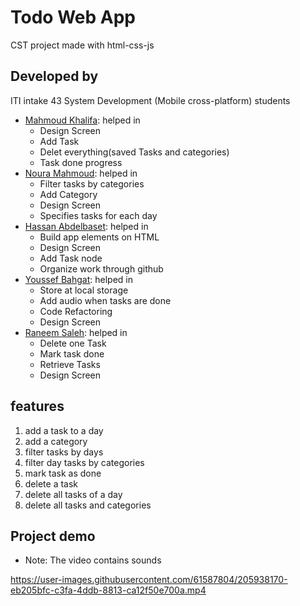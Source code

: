 <h1>Todo Web App</h1>
<p>CST project made with html-css-js</p>

<h2>Developed by</h2>
<p>ITI intake 43 System Development (Mobile cross-platform) students</p>
<ul>
<li><a href="https://github.com/mahmoudkhalifah">Mahmoud Khalifa</a>: helped in
  <ul>
    <li>Design Screen</li>
    <li>Add Task</li>
    <li>Delet everything(saved Tasks and categories)</li>
    <li>Task done progress</li>
  </ul>
</li>
<li><a href="https://github.com/Noura-Mahmoud">Noura Mahmoud</a>: helped in
  <ul>
    <li>Filter tasks by categories</li>
    <li>Add Category</li>
    <li>Design Screen</li>
    <li>Specifies tasks for each day</li>
  </ul>
</li>
<li><a href="https://github.com/HasanElfalt">Hassan Abdelbaset</a>: helped in
  <ul>
    <li>Build app elements on HTML</li>
    <li>Design Screen</li>
    <li>Add Task node</li>
    <li>Organize work through github</li>
  </ul>
</li>
<li><a href="https://github.com/itsbahgat">Youssef Bahgat</a>: helped in
  <ul>
    <li>Store at local storage</li>
    <li>Add audio when tasks are done</li>
    <li>Code Refactoring</li>
    <li>Design Screen</li>
  </ul>
</li>
<li><a href="https://github.com/raneem74">Raneem Saleh</a>: helped in
  <ul>
    <li>Delete one Task</li>
    <li>Mark task done</li>
    <li>Retrieve Tasks</li>
    <li>Design Screen</li>
  </ul>
</li>
</ul>

<h2>features</h2>
<ol>
<li>add a task to a day</li>
<li>add a category</li>
<li>filter tasks by days</li>
<li>filter day tasks by categories</li>
<li>mark task as done</li>
<li>delete a task</li>
<li>delete all tasks of a day</li>
<li>delete all tasks and categories</li>
</ol>

<h2>Project demo</h2>

* Note: The video contains sounds

https://user-images.githubusercontent.com/61587804/205938170-eb205bfc-c3fa-4ddb-8813-ca12f50e700a.mp4

